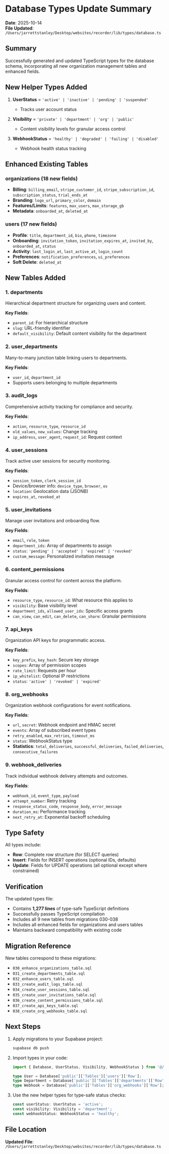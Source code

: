 # Database Types Update Summary

**Date**: 2025-10-14  
**File Updated**: `/Users/jarrettstanley/Desktop/websites/recorder/lib/types/database.ts`

## Summary

Successfully generated and updated TypeScript types for the database schema, incorporating all new organization management tables and enhanced fields.

## New Helper Types Added

1. **UserStatus** = `'active' | 'inactive' | 'pending' | 'suspended'`
   - Tracks user account status

2. **Visibility** = `'private' | 'department' | 'org' | 'public'`
   - Content visibility levels for granular access control

3. **WebhookStatus** = `'healthy' | 'degraded' | 'failing' | 'disabled'`
   - Webhook health status tracking

## Enhanced Existing Tables

### organizations (18 new fields)
- **Billing**: `billing_email`, `stripe_customer_id`, `stripe_subscription_id`, `subscription_status`, `trial_ends_at`
- **Branding**: `logo_url`, `primary_color`, `domain`
- **Features/Limits**: `features`, `max_users`, `max_storage_gb`
- **Metadata**: `onboarded_at`, `deleted_at`

### users (17 new fields)
- **Profile**: `title`, `department_id`, `bio`, `phone`, `timezone`
- **Onboarding**: `invitation_token`, `invitation_expires_at`, `invited_by`, `onboarded_at`, `status`
- **Activity**: `last_login_at`, `last_active_at`, `login_count`
- **Preferences**: `notification_preferences`, `ui_preferences`
- **Soft Delete**: `deleted_at`

## New Tables Added

### 1. departments
Hierarchical department structure for organizing users and content.

**Key Fields**:
- `parent_id`: For hierarchical structure
- `slug`: URL-friendly identifier
- `default_visibility`: Default content visibility for the department

### 2. user_departments
Many-to-many junction table linking users to departments.

**Key Fields**:
- `user_id`, `department_id`
- Supports users belonging to multiple departments

### 3. audit_logs
Comprehensive activity tracking for compliance and security.

**Key Fields**:
- `action`, `resource_type`, `resource_id`
- `old_values`, `new_values`: Change tracking
- `ip_address`, `user_agent`, `request_id`: Request context

### 4. user_sessions
Track active user sessions for security monitoring.

**Key Fields**:
- `session_token`, `clerk_session_id`
- Device/browser info: `device_type`, `browser`, `os`
- `location`: Geolocation data (JSONB)
- `expires_at`, `revoked_at`

### 5. user_invitations
Manage user invitations and onboarding flow.

**Key Fields**:
- `email`, `role`, `token`
- `department_ids`: Array of departments to assign
- `status`: `'pending' | 'accepted' | 'expired' | 'revoked'`
- `custom_message`: Personalized invitation message

### 6. content_permissions
Granular access control for content across the platform.

**Key Fields**:
- `resource_type`, `resource_id`: What resource this applies to
- `visibility`: Base visibility level
- `department_ids`, `allowed_user_ids`: Specific access grants
- `can_view`, `can_edit`, `can_delete`, `can_share`: Granular permissions

### 7. api_keys
Organization API keys for programmatic access.

**Key Fields**:
- `key_prefix`, `key_hash`: Secure key storage
- `scopes`: Array of permission scopes
- `rate_limit`: Requests per hour
- `ip_whitelist`: Optional IP restrictions
- `status`: `'active' | 'revoked' | 'expired'`

### 8. org_webhooks
Organization webhook configurations for event notifications.

**Key Fields**:
- `url`, `secret`: Webhook endpoint and HMAC secret
- `events`: Array of subscribed event types
- `retry_enabled`, `max_retries`, `timeout_ms`
- `status`: WebhookStatus type
- **Statistics**: `total_deliveries`, `successful_deliveries`, `failed_deliveries`, `consecutive_failures`

### 9. webhook_deliveries
Track individual webhook delivery attempts and outcomes.

**Key Fields**:
- `webhook_id`, `event_type`, `payload`
- `attempt_number`: Retry tracking
- `response_status_code`, `response_body`, `error_message`
- `duration_ms`: Performance tracking
- `next_retry_at`: Exponential backoff scheduling

## Type Safety

All types include:
- **Row**: Complete row structure (for SELECT queries)
- **Insert**: Fields for INSERT operations (optional IDs, defaults)
- **Update**: Fields for UPDATE operations (all optional except where constrained)

## Verification

The updated types file:
- Contains **1,277 lines** of type-safe TypeScript definitions
- Successfully passes TypeScript compilation
- Includes all 9 new tables from migrations 030-038
- Includes all enhanced fields for organizations and users tables
- Maintains backward compatibility with existing code

## Migration Reference

New tables correspond to these migrations:
- `030_enhance_organizations_table.sql`
- `031_create_departments_table.sql`
- `032_enhance_users_table.sql`
- `033_create_audit_logs_table.sql`
- `034_create_user_sessions_table.sql`
- `035_create_user_invitations_table.sql`
- `036_create_content_permissions_table.sql`
- `037_create_api_keys_table.sql`
- `038_create_org_webhooks_table.sql`

## Next Steps

1. Apply migrations to your Supabase project:
   ```bash
   supabase db push
   ```

2. Import types in your code:
   ```typescript
   import { Database, UserStatus, Visibility, WebhookStatus } from '@/lib/types/database';
   
   type User = Database['public']['Tables']['users']['Row'];
   type Department = Database['public']['Tables']['departments']['Row'];
   type Webhook = Database['public']['Tables']['org_webhooks']['Row'];
   ```

3. Use the new helper types for type-safe status checks:
   ```typescript
   const userStatus: UserStatus = 'active';
   const visibility: Visibility = 'department';
   const webhookStatus: WebhookStatus = 'healthy';
   ```

## File Location

**Updated File**: `/Users/jarrettstanley/Desktop/websites/recorder/lib/types/database.ts`
